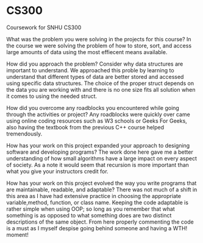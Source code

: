 # CS300
Coursework for SNHU CS300

What was the problem you were solving in the projects for this course? 
    In the course we were solving the problem of how to store, sort, and access large amounts of data using the most effiecent means available. 

How did you approach the problem? Consider why data structures are important to understand.
  We approached this proble by learning to understand that different types of data are better stored and accessed using specific data structures. 
  The choice of the proper struct depends on the data you are working with and there is no one size fits all solution when it comes to using the 
  needed struct. 

How did you overcome any roadblocks you encountered while going through the activities or project?
    Any roadblocks were quickly over came using online coding resources such as W3 schools or Geeks For Geeks, also having the textbook from the 
    previous C++ course helped tremendously. 
    
How has your work on this project expanded your approach to designing software and developing programs? 
    The work done here gave me a better understanding of how small algorithms have a large impact on every aspect of society. As a note it would seem 
    that recursion is more important than what you give your instructors credit for.
    
How has your work on this project evolved the way you write programs that are maintainable, readable, and adaptable? 
    There was not much of a shift in this area as I have had extensive practice in choosing the appropriate variable,method, function, or class name. 
    Keeping the code adaptable is rather simple when using OOP; so long as you remember that what something is as opposed to what something does are 
    two distinct descriptions of the same object. 
    From here properly commenting the code is a must as I myself despise going behind someone and having a WTH! moment! 
